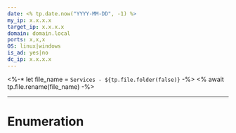```yaml
---
date: <% tp.date.now("YYYY-MM-DD", -1) %>
my_ip: x.x.x.x
target_ip: x.x.x.x
domain: domain.local
ports: x,x,x
OS: linux|windows
is_ad: yes|no
dc_ip: x.x.x.x
---
```

<%-* let file_name = `Services - ${tp.file.folder(false)}` -%>
<% await tp.file.rename(file_name) -%>

---

# Enumeration